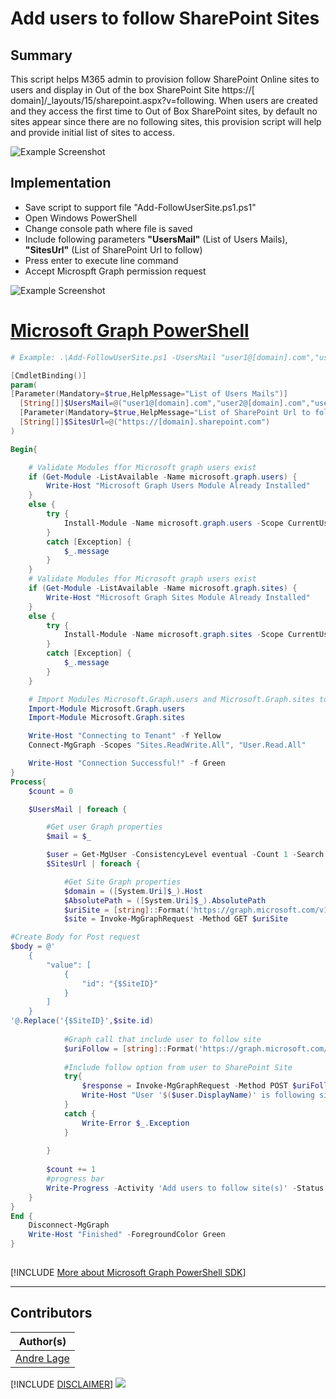 

# Add users to follow SharePoint Sites

## Summary

This script helps M365 admin to provision follow SharePoint Online sites to users and display in Out of the box SharePoint Site  https://[ domain]/_layouts/15/sharepoint.aspx?v=following. 
When users are created and they access the first time to Out of Box SharePoint sites, by default no sites appear since there are no following sites, this provision script will help and provide initial list of sites to access.


![Example Screenshot](assets/preview.png)

## Implementation

- Save script to support file "Add-FollowUserSite.ps1.ps1"
- Open Windows PowerShell
- Change console path where file is saved
- Include following parameters **"UsersMail"** (List of Users Mails), **"SitesUrl"** (List of SharePoint Url to follow)
- Press enter to execute line command
- Accept Microspft Graph permission request 

![Example Screenshot](assets/example.png)

# [Microsoft Graph PowerShell](#tab/graphps)

```powershell
# Example: .\Add-FollowUserSite.ps1 -UsersMail "user1@[domain].com","user2@[domain].com","user3@[domain].com" -SitesUrl "https://[domain].sharepoint.com"

[CmdletBinding()]
param(
[Parameter(Mandatory=$true,HelpMessage="List of Users Mails")]
  [String[]]$UsersMail=@("user1@[domain].com","user2@[domain].com","user3@[domain].com"),
  [Parameter(Mandatory=$true,HelpMessage="List of SharePoint Url to follow")]
  [String[]]$SitesUrl=@("https://[domain].sharepoint.com")
)

Begin{

    # Validate Modules ffor Microsoft graph users exist
    if (Get-Module -ListAvailable -Name microsoft.graph.users) {
        Write-Host "Microsoft Graph Users Module Already Installed"
    } 
    else {
        try {
            Install-Module -Name microsoft.graph.users -Scope CurrentUser -Repository PSGallery -Force -AllowClobber 
        }
        catch [Exception] {
            $_.message 
        }
    }
    # Validate Modules ffor Microsoft graph users exist
    if (Get-Module -ListAvailable -Name microsoft.graph.sites) {
        Write-Host "Microsoft Graph Sites Module Already Installed"
    } 
    else {
        try {
            Install-Module -Name microsoft.graph.sites -Scope CurrentUser -Repository PSGallery -Force -AllowClobber 
        }
        catch [Exception] {
            $_.message 
        }
    }

    # Import Modules Microsoft.Graph.users and Microsoft.Graph.sites to be used
    Import-Module Microsoft.Graph.users
    Import-Module Microsoft.Graph.sites

    Write-Host "Connecting to Tenant" -f Yellow
    Connect-MgGraph -Scopes "Sites.ReadWrite.All", "User.Read.All"

    Write-Host "Connection Successful!" -f Green
}
Process{
    $count = 0

    $UsersMail | foreach {

        #Get user Graph properties
        $mail = $_

        $user = Get-MgUser -ConsistencyLevel eventual -Count 1 -Search ([string]::Format('"Mail:{0}"',$mail))
        $SitesUrl | foreach {

            #Get Site Graph properties
            $domain = ([System.Uri]$_).Host
            $AbsolutePath = ([System.Uri]$_).AbsolutePath
            $uriSite = [string]::Format('https://graph.microsoft.com/v1.0/sites/{0}:{1}',$domain,$AbsolutePath)
            $site = Invoke-MgGraphRequest -Method GET $uriSite

#Create Body for Post request
$body = @'
    {
        "value": [
            {
                "id": "{$SiteID}"
            }
        ]
    }
'@.Replace('{$SiteID}',$site.id)
            
            #Graph call that include user to follow site
            $uriFollow = [string]::Format('https://graph.microsoft.com/v1.0/users/{0}/followedSites/add',$user.Id)
           
            #Include follow option from user to SharePoint Site
            try{
                $response = Invoke-MgGraphRequest -Method POST $uriFollow -Body $body -ContentType "application/json"
                Write-Host "User '$($user.DisplayName)' is following site '$($AbsolutePath)'" -f Green
            }
            catch {
                Write-Error $_.Exception
            } 
            
        }
        
        $count += 1 
        #progress bar
        Write-Progress -Activity 'Add users to follow site(s)' -Status "Adding user '$($user.DisplayName)' to follow sites... ($($count)/$($UsersMail.Count))" -PercentComplete (($count / $UsersMail.Count) * 100)
    }
}
End {
    Disconnect-MgGraph
    Write-Host "Finished" -ForegroundColor Green
}
       
```
[!INCLUDE [More about Microsoft Graph PowerShell SDK](../../docfx/includes/MORE-GRAPHSDK.md)]
***


## Contributors

| Author(s)                                            |
|------------------------------------------------------|
| [Andre Lage](https://github.com/aaclage) |


[!INCLUDE [DISCLAIMER](../../docfx/includes/DISCLAIMER.md)]
<img src="https://m365-visitor-stats.azurewebsites.net/script-samples/scripts/spo-add-user-follow-site" aria-hidden="true" />